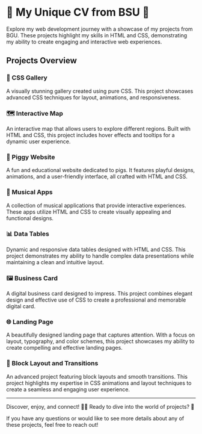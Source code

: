 

# 🎉 My Unique CV from BSU 🎉

Explore my web development journey with a showcase of my projects from BGU. These projects highlight my skills in HTML and CSS, demonstrating my ability to create engaging and interactive web experiences.

## Projects Overview

### 📸 CSS Gallery
A visually stunning gallery created using pure CSS. This project showcases advanced CSS techniques for layout, animations, and responsiveness.

### 🗺️ Interactive Map
An interactive map that allows users to explore different regions. Built with HTML and CSS, this project includes hover effects and tooltips for a dynamic user experience.

### 🐷 Piggy Website
A fun and educational website dedicated to pigs. It features playful designs, animations, and a user-friendly interface, all crafted with HTML and CSS.

### 🎵 Musical Apps
A collection of musical applications that provide interactive experiences. These apps utilize HTML and CSS to create visually appealing and functional designs.

### 📊 Data Tables
Dynamic and responsive data tables designed with HTML and CSS. This project demonstrates my ability to handle complex data presentations while maintaining a clean and intuitive layout.

### 🖼️ Business Card
A digital business card designed to impress. This project combines elegant design and effective use of CSS to create a professional and memorable digital card.

### 🌐 Landing Page
A beautifully designed landing page that captures attention. With a focus on layout, typography, and color schemes, this project showcases my ability to create compelling and effective landing pages.

### 🧩 Block Layout and Transitions
An advanced project featuring block layouts and smooth transitions. This project highlights my expertise in CSS animations and layout techniques to create a seamless and engaging user experience.

---

Discover, enjoy, and connect! 🌟🚀 Ready to dive into the world of projects? 🚀

If you have any questions or would like to see more details about any of these projects, feel free to reach out!

